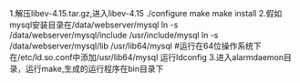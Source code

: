 1.解压libev-4.15.tar.gz,进入libev-4.15
./configure
make
make install
2.假如mysql安装目录在/data/webserver/mysql
ln -s /data/webserver/mysql/include /usr/include/mysql
ln -s /data/webserver/mysql/lib     /usr/lib64/mysql  #运行在64位操作系统下
在/etc/ld.so.conf中添加/usr/lib64/mysql  运行ldconfig
3.进入alarmdaemon目录，运行make,生成的运行程序在bin目录下